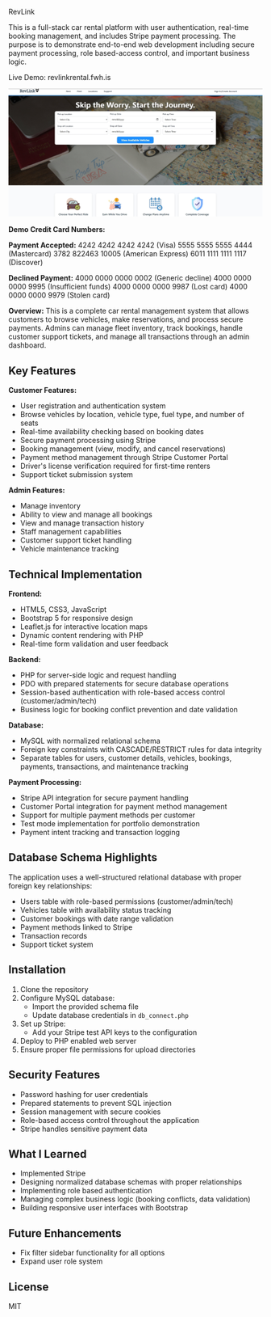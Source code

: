 RevLink

This is a full-stack car rental platform with user authentication, real-time booking management, and includes Stripe payment processing. The purpose is to demonstrate end-to-end web development including secure payment processing, role based-access control, and important business logic.

Live Demo: revlinkrental.fwh.is

![Homepage](screenshots/homepage.jpg)

**Demo Credit Card Numbers:**

**Payment Accepted:**
4242 4242 4242 4242 (Visa)
5555 5555 5555 4444 (Mastercard)
3782 822463 10005 (American Express)
6011 1111 1111 1117 (Discover)

**Declined Payment:**
4000 0000 0000 0002 (Generic decline)
4000 0000 0000 9995 (Insufficient funds)
4000 0000 0000 9987 (Lost card)
4000 0000 0000 9979 (Stolen card)

**Overview:**
This is a complete car rental management system that allows customers to browse vehicles, make reservations, and process secure payments. Admins can manage fleet inventory, track bookings, handle customer support tickets, and manage all transactions through an admin dashboard.

## Key Features

**Customer Features:**
- User registration and authentication system
- Browse vehicles by location, vehicle type, fuel type, and number of seats
- Real-time availability checking based on booking dates
- Secure payment processing using Stripe
- Booking management (view, modify, and cancel reservations)
- Payment method management through Stripe Customer Portal
- Driver's license verification required for first-time renters
- Support ticket submission system

**Admin Features:**
- Manage inventory
- Ability to view and manage all bookings
- View and manage transaction history
- Staff management capabilities
- Customer support ticket handling
- Vehicle maintenance tracking

## Technical Implementation

**Frontend:**
- HTML5, CSS3, JavaScript
- Bootstrap 5 for responsive design
- Leaflet.js for interactive location maps
- Dynamic content rendering with PHP
- Real-time form validation and user feedback

**Backend:**
- PHP for server-side logic and request handling
- PDO with prepared statements for secure database operations
- Session-based authentication with role-based access control (customer/admin/tech)
- Business logic for booking conflict prevention and date validation

**Database:**
- MySQL with normalized relational schema
- Foreign key constraints with CASCADE/RESTRICT rules for data integrity
- Separate tables for users, customer details, vehicles, bookings, payments, transactions, and maintenance tracking

**Payment Processing:**
- Stripe API integration for secure payment handling
- Customer Portal integration for payment method management
- Support for multiple payment methods per customer
- Test mode implementation for portfolio demonstration
- Payment intent tracking and transaction logging

## Database Schema Highlights

The application uses a well-structured relational database with proper foreign key relationships:
- Users table with role-based permissions (customer/admin/tech)
- Vehicles table with availability status tracking
- Customer bookings with date range validation
- Payment methods linked to Stripe
- Transaction records
- Support ticket system

## Installation

1. Clone the repository
2. Configure MySQL database:
   - Import the provided schema file
   - Update database credentials in `db_connect.php`
3. Set up Stripe:
   - Add your Stripe test API keys to the configuration
4. Deploy to PHP enabled web server
5. Ensure proper file permissions for upload directories

## Security Features

- Password hashing for user credentials
- Prepared statements to prevent SQL injection
- Session management with secure cookies
- Role-based access control throughout the application
- Stripe handles sensitive payment data

## What I Learned

- Implemented Stripe
- Designing normalized database schemas with proper relationships
- Implementing role based authentication
- Managing complex business logic (booking conflicts, data validation)
- Building responsive user interfaces with Bootstrap

## Future Enhancements

- Fix filter sidebar functionality for all options
- Expand user role system

## License

MIT
